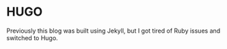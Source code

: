 # HUGO
Previously this blog was built using Jekyll, but I got tired of Ruby issues and switched to Hugo.


